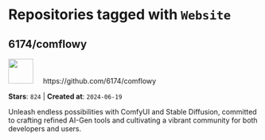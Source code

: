 # Repositories tagged with `Website`


## 6174/comflowy


<a href='https://github.com/6174/comflowy'>
<img src="https://avatars.githubusercontent.com/u/3872872?v=4" width="50" height="50"></a> &nbsp; &nbsp; https://github.com/6174/comflowy

**Stars**: `824` | **Created at**: `2024-06-19`


Unleash endless possibilities with ComfyUI and Stable Diffusion, committed to crafting refined AI-Gen tools and cultivating a vibrant community for both developers and users. 
